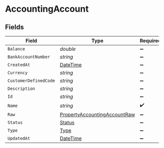 # AccountingAccount


## Fields

| Field                                                                                   | Type                                                                                    | Required                                                                                | Description                                                                             |
| --------------------------------------------------------------------------------------- | --------------------------------------------------------------------------------------- | --------------------------------------------------------------------------------------- | --------------------------------------------------------------------------------------- |
| `Balance`                                                                               | *double*                                                                                | :heavy_minus_sign:                                                                      | N/A                                                                                     |
| `BankAccountNumber`                                                                     | *string*                                                                                | :heavy_minus_sign:                                                                      | N/A                                                                                     |
| `CreatedAt`                                                                             | [DateTime](https://learn.microsoft.com/en-us/dotnet/api/system.datetime?view=net-5.0)   | :heavy_minus_sign:                                                                      | N/A                                                                                     |
| `Currency`                                                                              | *string*                                                                                | :heavy_minus_sign:                                                                      | N/A                                                                                     |
| `CustomerDefinedCode`                                                                   | *string*                                                                                | :heavy_minus_sign:                                                                      | N/A                                                                                     |
| `Description`                                                                           | *string*                                                                                | :heavy_minus_sign:                                                                      | N/A                                                                                     |
| `Id`                                                                                    | *string*                                                                                | :heavy_minus_sign:                                                                      | N/A                                                                                     |
| `Name`                                                                                  | *string*                                                                                | :heavy_check_mark:                                                                      | N/A                                                                                     |
| `Raw`                                                                                   | [PropertyAccountingAccountRaw](../../Models/Components/PropertyAccountingAccountRaw.md) | :heavy_minus_sign:                                                                      | N/A                                                                                     |
| `Status`                                                                                | [Status](../../Models/Components/Status.md)                                             | :heavy_minus_sign:                                                                      | N/A                                                                                     |
| `Type`                                                                                  | [Type](../../Models/Components/Type.md)                                                 | :heavy_minus_sign:                                                                      | N/A                                                                                     |
| `UpdatedAt`                                                                             | [DateTime](https://learn.microsoft.com/en-us/dotnet/api/system.datetime?view=net-5.0)   | :heavy_minus_sign:                                                                      | N/A                                                                                     |